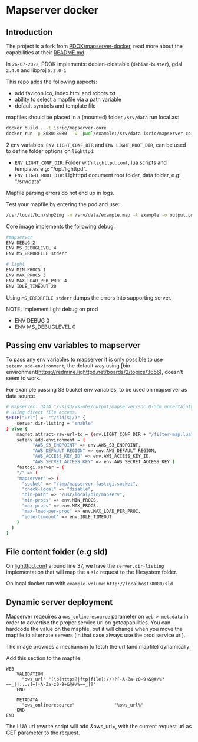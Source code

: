 # Mapserver docker

## Introduction

The project is a fork from [PDOK/mapserver-docker](https://github.com/PDOK/mapserver-docker), read more about the capabilities at their [README.md](https://github.com/PDOK/lighttpd-docker/blob/master/README.md).

In `26-07-2022`, PDOK implements: debian-oldstable (`debian-buster`), gdal `2.4.0` and libproj `5.2.0-1`

This repo adds the following aspects:

- add favicon.ico, index.html and robots.txt
- ability to select a mapfile via a path variable
- default symbols and template file

mapfiles should be placed in a (mounted) folder `/srv/data`
run local as:

```bash
docker build . -t isric/mapserver-core
docker run -p 8080:8080  -v `pwd`/example:/srv/data isric/mapserver-core
```

2 env variables: `ENV LIGHT_CONF_DIR` and `ENV LIGHT_ROOT_DIR`, can be used to define folder options on `lighttpd`:

- `ENV LIGHT_CONF_DIR`: Folder with `lighttpd.conf`, lua scripts and templates e.g: "/opt/lighttpd".
- `ENV LIGHT_ROOT_DIR`: Lightttpd document root folder, data folder, e.g: "/srv/data"

Mapfile parsing errors do not end up in logs.

Test your mapfile by entering the pod and use:

```bash
/usr/local/bin/shp2img -m /srv/data/example.map -l example -o output.png
```

Core image implements the following debug:

```bash
#mapserver
ENV DEBUG 2
ENV MS_DEBUGLEVEL 4
ENV MS_ERRORFILE stderr

# light
ENV MIN_PROCS 1
ENV MAX_PROCS 3
ENV MAX_LOAD_PER_PROC 4
ENV IDLE_TIMEOUT 20
```

Using `MS_ERRORFILE stderr` dumps the errors into supporting server.

NOTE: Implement light debug on prod

- ENV DEBUG 0
- ENV MS_DEBUGLEVEL 0

## Passing env variables to mapserver

To pass any env variables to mapserver it is only possible to use `setenv.add-environment`, the default way using [bin-environment(https://redmine.lighttpd.net/boards/2/topics/3656), doesn't seem to work.

For example passing S3 bucket env variables, to be used on mapserver as data source

```bash
# Mapserver: DATA "/vsis3/ws-obs/output/mapserver/soc_0-5cm_uncertainty_europe.tif"
# using direct file access.
$HTTP["url"] =~ "^/sld($|/)" { 
    server.dir-listing = "enable"
} else {
    magnet.attract-raw-url-to = (env.LIGHT_CONF_DIR + "/filter-map.lua")
    setenv.add-environment = ( 
          "AWS_S3_ENDPOINT" => env.AWS_S3_ENDPOINT,
          "AWS_DEFAULT_REGION" => env.AWS_DEFAULT_REGION,
          "AWS_ACCESS_KEY_ID" => env.AWS_ACCESS_KEY_ID,
          "AWS_SECRET_ACCESS_KEY" => env.AWS_SECRET_ACCESS_KEY )
    fastcgi.server = (
    "/" => (
    "mapserver" => (
      "socket" => "/tmp/mapserver-fastcgi.socket",
      "check-local" => "disable",
      "bin-path" => "/usr/local/bin/mapserv",
      "min-procs" => env.MIN_PROCS,
      "max-procs" => env.MAX_PROCS,
      "max-load-per-proc" => env.MAX_LOAD_PER_PROC,
      "idle-timeout" => env.IDLE_TIMEOUT
    )
  )
)
```

## File content folder (e.g sld)

On [lightttpd.conf](etc/lighttpd.conf#L37) around line 37, we have the `server.dir-listing` implementation that will map the a `sld` request to the filesystem folder.

On local docker run with `example-volume`: `http://localhost:8080/sld`

## Dynamic server deployment

Mapserver reqeuires a `ows_onlineresource` parameter on `web > metadata` in order to advertise the proper service url on getcapabilities.
You can hardcode the value on the mapfile, but it will change when you move the mapfile to alternate servers (in that case always use the prod service url).

The image provides a mechanism to fetch the url (and mapfile) dynamically:

Add this section to the mapfile:

```mapfile
WEB
    VALIDATION
      "ows_url" "(\b(https?|ftp|file)://)?[-A-Za-z0-9+&@#/%?=~_|!:,.;]+[-A-Za-z0-9+&@#/%=~_|]"
    END
    
    METADATA
      "ows_onlineresource"               "%ows_url%"
    END
END
```

The LUA url rewrite script will add &ows_url=, with the current request url as GET parameter to the request.
